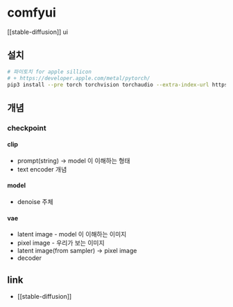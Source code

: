 # comfyui
[[stable-diffusion]] ui

## 설치
```sh 
# 파이토치 for apple sillicon
# + https://developer.apple.com/metal/pytorch/
pip3 install --pre torch torchvision torchaudio --extra-index-url https://download.pytorch.org/whl/nightly/cpu
```

## 개념
### checkpoint
#### clip
- prompt(string) -> model 이 이해하는 형태
- text encoder 개념

#### model
- denoise 주체

#### vae
- latent image - model 이 이해하는 이미지
- pixel image - 우리가 보는 이미지
- latent image(from sampler) -> pixel image
- decoder

## link
- [[stable-diffusion]]
